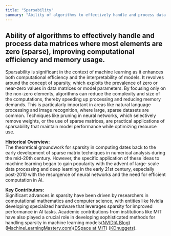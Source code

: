 ```yaml
---
title: "Sparsability"
summary: "Ability of algorithms to effectively handle and process data matrices where most elements are zero (sparse), improving computational efficiency and memory usage."
---
```


## Ability of algorithms to effectively handle and process data matrices where most elements are zero (sparse), improving computational efficiency and memory usage.

Sparsability is significant in the context of machine learning as it enhances both computational efficiency and the interpretability of models. It revolves around the concept of sparsity, which exploits the prevalence of zero or near-zero values in data matrices or model parameters. By focusing only on the non-zero elements, algorithms can reduce the complexity and size of the computations, thereby speeding up processing and reducing memory demands. This is particularly important in areas like natural language processing and image recognition, where large, sparse datasets are common. Techniques like pruning in neural networks, which selectively remove weights, or the use of sparse matrices, are practical applications of sparsability that maintain model performance while optimizing resource use.

**Historical Overview:**  
The theoretical groundwork for sparsity in computing dates back to the early development of sparse matrix techniques in numerical analysis during the mid-20th century. However, the specific application of these ideas to machine learning began to gain popularity with the advent of large-scale data processing and deep learning in the early 21st century, especially post-2010 with the resurgence of neural networks and the need for efficient computation in AI.

**Key Contributors:**  
Significant advances in sparsity have been driven by researchers in computational mathematics and computer science, with entities like Nvidia developing specialized hardware that leverages sparsity for improved performance in AI tasks. Academic contributions from institutions like MIT have also played a crucial role in developing sophisticated methods for handling sparsity in machine learning models​ ([NVIDIA Blog](https://blogs.nvidia.com/blog/sparsity-ai-inference/))​​ ([MachineLearningMastery.com](https://machinelearningmastery.com/sparse-matrices-for-machine-learning/))​​ ([DSpace at MIT](https://dspace.mit.edu/handle/1721.1/143157))​​ ([KDnuggets](https://www.kdnuggets.com/2021/01/sparse-features-machine-learning-models.html))​.


